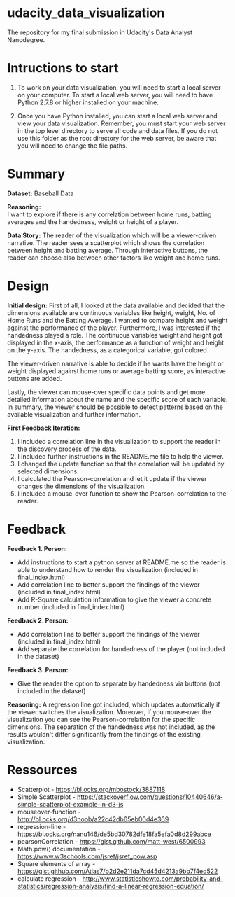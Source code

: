 # udacity_data_visualization
The repository for my final submission in Udacity's Data Analyst Nanodegree.

# Intructions to start

1. To work on your data visualization, you will need to start a local server on your computer. To start a local web server, you will need to have Python 2.7.8 or higher installed on your machine.

2. Once you have Python installed, you can start a local web server and view your data visualization. Remember, you must start your web server in the top level directory to serve all code and data files. If you do not use this folder as the root directory for the web server, be aware that you will need to change the file paths.

# Summary

**Dataset:**
Baseball Data

**Reasoning:**		
I want to explore if there is any correlation between home runs, batting averages and the handedness, weight or height of a player.

**Data Story:**
The reader of the visualization which will be a viewer-driven narrative. The reader sees a scatterplot which shows the correlation between height and batting average. Through interactive buttons, the reader can choose also between other factors like weight and home runs.

# Design

**Initial design:**
First of all, I looked at the data available and decided that the dimensions available are continuous variables like height, weight, No. of Home Runs and the Batting Average. I wanted to compare height and weight against the performance of the player. Furthermore, I was interested if the handedness played a role. The continuous variables weight and height got displayed in the x-axis, the performance as a function of weight and height on the y-axis. The handedness, as a categorical variable, got colored.

The viewer-driven narrative is able to decide if he wants have the height or weight displayed against home runs or average batting score, as interactive buttons are added.

Lastly, the viewer can mouse-over specific data points and get more detailed information about the name and the specific score of each variable. In summary, the viewer should be possible to detect patterns based on the available visualization and further information.

**First Feedback Iteration:**
1. I included a correlation line in the visualization to support the reader in the discovery process of the data.
2. I included further instructions in the README.me file to help the viewer.
3. I changed the update function so that the correlation will be updated by selected dimensions.
4. I calculated the Pearson-correlation and let it update if the viewer changes the dimensions of the visualization.
5. I included a mouse-over function to show the Pearson-correlation to the reader.

# Feedback
**Feedback 1. Person:**
* Add instructions to start a python server at README.me so the reader is able to understand how to render the visualization (included in final_index.html)
* Add correlation line to better support the findings of the viewer (included in final_index.html)
* Add R-Square calculation information to give the viewer a concrete number (included in final_index.html)

**Feedback 2. Person:**
* Add correlation line to better support the findings of the viewer (included in final_index.html)
* Add separate the correlation for handedness of the player (not included in the dataset)

**Feedback 3. Person:**
* Give the reader the option to separate by handedness via buttons (not included in the dataset)

**Reasoning:** A regression line got included, which updates automatically if the viewer switches the visualization. Moreover, if you mouse-over the visualization you can see the Pearson-correlation for the specific dimensions. The separation of the handedness was not included, as the results wouldn't differ significantly from the findings of the existing visualization.

# Ressources
* Scatterplot - https://bl.ocks.org/mbostock/3887118
* Simple Scatterplot - https://stackoverflow.com/questions/10440646/a-simple-scatterplot-example-in-d3-js
* mouseover-function - http://bl.ocks.org/d3noob/a22c42db65eb00d4e369
* regression-line - https://bl.ocks.org/nanu146/de5bd30782dfe18fa5efa0d8d299abce
* pearsonCorrelation - https://gist.github.com/matt-west/6500993
* Math.pow() documentation - https://www.w3schools.com/jsref/jsref_pow.asp
* Square elements of array - https://gist.github.com/Atlas7/b2d2e211da7cd45d4213a9bb7f4ed522
* calculate regression - http://www.statisticshowto.com/probability-and-statistics/regression-analysis/find-a-linear-regression-equation/

